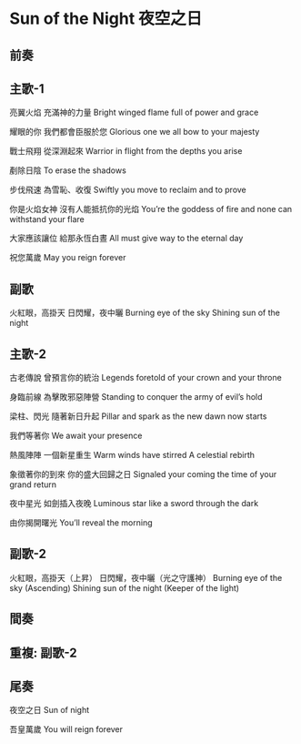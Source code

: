 # Sun of the Night 夜空之日

## 前奏

## 主歌-1

亮翼火焰
充滿神的力量
Bright winged flame
full of power and grace

耀眼的你
我們都會臣服於您
Glorious one
we all bow to your majesty

戰士飛翔
從深淵起來
Warrior in flight
from the depths you arise

剷除日陰
To erase the shadows

步伐飛速
為雪恥、收復
Swiftly you move
to reclaim and to prove

你是火焰女神
沒有人能抵抗你的光焰
You’re the goddess of fire
and none can withstand your flare

大家應該讓位
給那永恆白晝
All must give way
to the eternal day

祝您萬歲
May you reign forever

## 副歌

火紅眼，高掛天
日閃耀，夜中曬
Burning eye of the sky
Shining sun of the night

## 主歌-2

古老傳說
曾預言你的統治
Legends foretold
of your crown and your throne

身臨前線
為擊敗邪惡陣營
Standing to conquer
the army of evil’s hold

梁柱、閃光
隨著新日升起
Pillar and spark
as the new dawn now starts

我們等著你
We await your presence

熱風陣陣
一個新星重生
Warm winds have stirred
A celestial rebirth

象徵著你的到來
你的盛大回歸之日
Signaled your coming
the time of your grand return

夜中星光
如劍插入夜晚
Luminous star
like a sword through the dark

由你揭開曙光
You’ll reveal the morning

## 副歌-2

火紅眼，高掛天（上昇）
日閃耀，夜中曬（光之守護神）
Burning eye of the sky (Ascending)
Shining sun of the night (Keeper of the light)

## 間奏

## 重複: 副歌-2

## 尾奏

夜空之日
Sun of night

吾皇萬歲
You will reign forever
